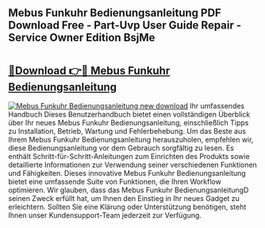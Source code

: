 ## Mebus Funkuhr Bedienungsanleitung PDF Download Free - Part-Uvp User Guide Repair - Service Owner Edition BsjMe

# <h2><a href="http://df23k08.blite.top/?on=Mebus+Funkuhr+Bedienungsanleitung">🔗Download 👉🔴 Mebus Funkuhr Bedienungsanleitung</a></h2>

[![Mebus Funkuhr Bedienungsanleitung new download](https://i.imgur.com/lujVjoI.png)](http://df23k08.blite.top/?on=Mebus+Funkuhr+Bedienungsanleitung)
Ihr umfassendes Handbuch Dieses Benutzerhandbuch bietet einen vollständigen Überblick über Ihr neues Mebus Funkuhr Bedienungsanleitung, einschließlich Tipps zu Installation, Betrieb, Wartung und Fehlerbehebung. Um das Beste aus Ihrem Mebus Funkuhr Bedienungsanleitung herauszuholen, empfehlen wir, diese Bedienungsanleitung vor dem Gebrauch sorgfältig zu lesen. Es enthält Schritt-für-Schritt-Anleitungen zum Einrichten des Produkts sowie detaillierte Informationen zur Verwendung seiner verschiedenen Funktionen und Fähigkeiten. Dieses innovative Mebus Funkuhr Bedienungsanleitung bietet eine umfassende Suite von Funktionen, die Ihren Workflow optimieren. Wir glauben, dass das Mebus Funkuhr BedienungsanleitungD seinen Zweck erfüllt hat, um Ihnen den Einstieg in Ihr neues Gadget zu erleichtern. Sollten Sie eine Klärung oder Unterstützung benötigen, steht Ihnen unser Kundensupport-Team jederzeit zur Verfügung.
